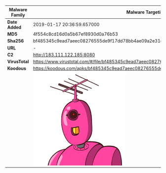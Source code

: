| Malware Family | Malware Targeting South Koreans                              |
| -------------- | ------------------------------------------------------------ |
| **Date Added** | 2019-01-17 20:36:59.657000                                                   |
| **MD5**        | 4f554c8cd16d0a5b67ef8930d0a76b53                             |
| **Sha256**     | bf485345c9ead7aeec08276555de9f17dd78bb4ae09a2e31c0f41dc802215f55 |
| **URL**        | -                                                            |
| **C2**         | http://183.111.122.185:8080 |
| **VirusTotal** | https://www.virustotal.com/#/file/bf485345c9ead7aeec08276555de9f17dd78bb4ae09a2e31c0f41dc802215f55/detection |
| **Koodous**    | https://koodous.com/apks/bf485345c9ead7aeec08276555de9f17dd78bb4ae09a2e31c0f41dc802215f55 |
|                | ![](../assets/bf485345c9ead7aeec08276555de9f17dd78bb4ae09a2e31c0f41dc802215f55.png) |
